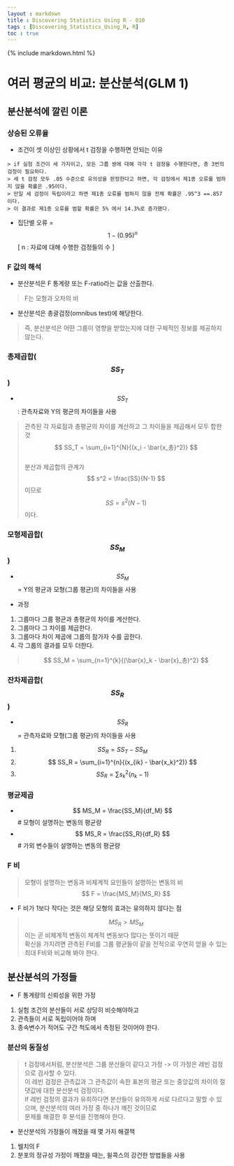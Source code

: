 ```yaml
---
layout : markdown
title : Discovering Statistics Using R - 010
tags : [Discovering_Statistics_Using_R, R]
toc : true
---
```


{% include markdown.html %}

# 여러 평균의 비교: 분산분석(GLM 1)

## 분산분석에 깔린 이론

### 상승된 오류율

- 조건이 셋 이상인 상황에서 t 검정을 수행하면 안되는 이유
```
> if 실험 조건이 세 가지이고, 모든 그룹 쌍에 대해 각각 t 검정을 수행한다면, 총 3번의 검정이 필요하다.
> 세 t 검정 모두 .05 수준으로 유의성을 판정한다고 하면, 각 검정에서 제1종 오류를 범하지 않을 확률은 .95이다.
> 만일 세 검정이 독립이라고 하면 제1종 오류를 범하지 않을 전체 확률은 .95^3 ==.857  이다.
> 이 결과로 제1종 오류를 범할 확률은 5% 에서 14.3%로 증가했다.
```
- 집단별 오류 = $$ 1 - (0.95)^n $$ [ n : 자료에 대해 수행한 검정들의 수 ]

### F 값의 해석

- 분산분석은 F 통계량 또는 F-ratio라는 값을 산출한다.
> F는 모형과 오차의 비
- 분산분석은 총괄검정(omnibus test)에 해당한다.
> 즉, 분산분석은 어떤 그룹이 영향을 받았는지에 대한 구체적인 정보를 제공하지 않는다.

### 총제곱합($$SS_T$$)

- $$ SS_T $$ : 관측자료와 Y의 평균의 차이들을 사용

> 관측된 각 자료점과 총평균의 차이를 계산하고 그 차이들을 제곱해서 모두 합한 것  
> $$ SS_T = \sum_{i=1}^{N}{(x_i - \bar{x_총}^2)} $$  
> 분산과 제곱합의 관계가 $$ s^2 = \frac{SS}{N-1} $$ 이므로 $$ SS = s^2(N-1) $$ 이다.

### 모형제곱합($$SS_M$$)

- $$ SS_M $$ = Y의 평균과 모형(그룹 평균)의 차이들을 사용

- 과정
1. 그룹마다 그룹 평균과 총평균의 차이를 계산한다.
2. 그룹마다 그 차이를 제곱한다.
3. 그룹마다 차이 제곱에 그룹의 참가자 수를 곱한다.
4. 각 그룹의 결과를 모두 더한다.

> $$ SS_M = \sum_{n=1}^{k}{(\bar{x}_k - \bar{x}_총)^2} $$

### 잔차제곱합($$SS_R$$)

- $$ SS_R $$ = 관측자료와 모형(그룹 평균)의 차이들을 사용

1. $$ SS_R = SS_T - SS_M $$
2. $$ SS_R = \sum_{i=1}^{n}{(x_{ik} - \bar{x_k}^2)} $$
3. $$ SS_R = \sum{s_k^2(n_k - 1)} $$

### 평균제곱

- $$ MS_M = \frac{SS_M}{df_M} $$ # 모형이 설명하는 변동의 평균량
- $$ MS_R = \frac{SS_R}{df_R} $$ # 가외 변수들이 설명하는 변동의 평균량

### F 비

> 모형이 설명하는 변동과 비체계적 요인들이 설명하는 변동의 비  
> $$ F = \frac{MS_M}{MS_R} $$  

- F 비가 1보다 작다는 것은 해당 모형의 효과는 유의하지 않다는 점
> $$ MS_R > MS_M $$ 이는 곧 비체계적 변동이 체계적 변동보다 많다는 뜻이기 때문  
> 확신을 가지려면 관측된 F비를 그룹 평균들이 같을 전적으로 우연히 얻을 수 있는 최대 F비와 비교해 봐야 한다.

## 분산분석의 가정들

- F 통계량의 신뢰성을 위한 가정
1. 실험 조건의 분산들이 서로 상당히 비슷해야하고
2. 관측들이 서로 독립이어야 하며
3. 종속변수가 적어도 구간 척도에서 측정된 것이어야 한다.

### 분산의 동질성

> t 검정에서처럼, 분산분석은 그룹 분산들이 같다고 가정 -> 이 가정은 레빈 검정으로 검사할 수 있다.  
> 이 레빈 검정은 관측값과 그 관측값이 속한 표본의 평균 또는 중앙값의 차이의 절댓값에 대한 분산분석 검정이다.  
> If 레빈 검정의 결과가 유희하다면 분산들이 유의하게 서로 다르다고 말할 수 있으며, 분산분석의 여러 가정 중 하나가 깨진 것이므로  
> 문제를 해결한 후 분석을 진행해야 한다.

- 분산분석의 가정들이 깨졌을 때 몇 가지 해결책
1. 웰치의 F
2. 분포의 정규성 가정이 깨졌을 때는, 윌콕스의 강건한 방법들을 사용
